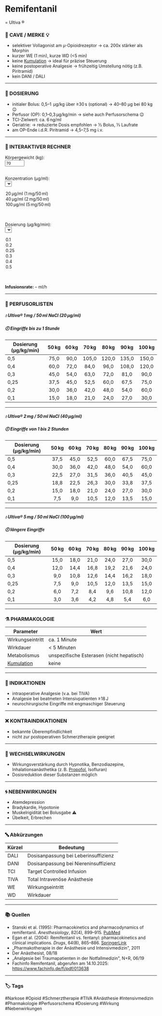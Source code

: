 # Remifentanil 
= Ultiva ®

### 🚨 CAVE / MERKE 💡
- selektiver Vollagonist am µ-Opioidrezeptor
	→ ca. 200x stärker als Morphin
- kurzer WE (1 min), kurze WD (<5 min)
- keine [Kumulation](Kumulation.md) 
	→ ideal für präzise Steuerung
- keine postoperative Analgesie 
	→ frühzeitig Umstellung nötig (z.B. Piritramid)
- kein DANI / DALI    

---

### 💊 DOSIERUNG
- initialer Bolus: 0,5–1  μg/kg über ≥30 s (optional)
	→ 40–80 μg bei 80 kg 😉
- Perfusor (OP): 0,1–0,3 μg/kg/min
	→ siehe auch Perfusorschema 😉
- TCI-Zielwert: ca. 6 ng/ml 
- Geriatrie: 
	→ reduzierte Dosis empfohlen 
	→ ½ Bolus, ⅓ Laufrate
- am OP-Ende i.d.R. Piritramid
	→ 4,5–7,5 mg i.v.

---

<h3>📌 INTERAKTIVER RECHNER</h3>

<label for="kg">Körpergewicht (kg):</label><br>
<input type="number" id="kg" value="70" min="30" max="150" step="1"><br><br>

<label for="konz">Konzentration (μg/ml):</label><br>
<select id="konz">
  <option value="20">20 μg/ml (1 mg/50 ml)</option>
  <option value="40" selected>40 μg/ml (2 mg/50 ml)</option>
  <option value="100">100 μg/ml (5 mg/50 ml)</option>
</select><br><br>

<label for="dosis">Dosierung (μg/kg/min):</label><br>
<select id="dosis">
  <option value="0.1">0.1</option>
  <option value="0.2">0.2</option>
  <option value="0.25" selected>0.25</option>
  <option value="0.3">0.3</option>
  <option value="0.4">0.4</option>
  <option value="0.5">0.5</option>
</select><br><br>

<p><strong>Infusionsrate:</strong> <span id="output">–</span> ml/h</p>

<script>
function calculate() {
  const kg = parseFloat(document.getElementById("kg").value);
  const konz = parseFloat(document.getElementById("konz").value);
  const dosis = parseFloat(document.getElementById("dosis").value);
  const mlh = (kg * dosis / konz * 60).toFixed(1);
  document.getElementById("output").textContent = isNaN(mlh) ? "–" : mlh;
}
document.querySelectorAll("input, select").forEach(el => el.addEventListener("input", calculate));
calculate();
</script>

---

### 📌 PERFUSORLISTEN

##### 💧 Ultiva® 1 mg / 50 ml NaCl (20 μg/ml) 
##### 🕖 Eingriffe bis zu 1 Stunde  

| Dosierung (μg/kg/min) | 50 kg | 60 kg | 70 kg | 80 kg | 90 kg | 100 kg |
|------------------------|:-----:|:-----:|:-----:|:-----:|:-----:|:------:|
| 0,5                   | 75,0  | 90,0  | 105,0 | 120,0 | 135,0 | 150,0  |
| 0,4                   | 60,0  | 72,0  | 84,0  | 96,0  | 108,0 | 120,0  |
| 0,3                   | 45,0  | 54,0  | 63,0  | 72,0  | 81,0  | 90,0   |
| 0,25                  | 37,5  | 45,0  | 52,5  | 60,0  | 67,5  | 75,0   |
| 0,2                   | 30,0  | 36,0  | 42,0  | 48,0  | 54,0  | 60,0   |
| 0,1                   | 15,0  | 18,0  | 21,0  | 24,0  | 27,0  | 30,0   |

---

##### 💧 Ultiva® 2 mg / 50 ml NaCl (40 μg/ml)
##### 🕖 Eingriffe von 1 bis 2 Stunden  

| Dosierung (μg/kg/min) | 50 kg | 60 kg | 70 kg | 80 kg | 90 kg | 100 kg |
|------------------------|:-----:|:-----:|:-----:|:-----:|:-----:|:------:|
| 0,5                   | 37,5  | 45,0  | 52,5  | 60,0  | 67,5  | 75,0   |
| 0,4                   | 30,0  | 36,0  | 42,0  | 48,0  | 54,0  | 60,0   |
| 0,3                   | 22,5  | 27,0  | 31,5  | 36,0  | 40,5  | 45,0   |
| 0,25                  | 18,8  | 22,5  | 26,3  | 30,0  | 33,8  | 37,5   |
| 0,2                   | 15,0  | 18,0  | 21,0  | 24,0  | 27,0  | 30,0   |
| 0,1                   | 7,5   | 9,0   | 10,5  | 12,0  | 13,5  | 15,0   |

---

##### 💧 Ultiva® 5 mg / 50 ml NaCl (100 μg/ml)
##### 🕖 längere Eingriffe    

| Dosierung (μg/kg/min) | 50 kg | 60 kg | 70 kg | 80 kg | 90 kg | 100 kg |
|------------------------|:-----:|:-----:|:-----:|:-----:|:-----:|:------:|
| 0,5                   | 15,0  | 18,0  | 21,0  | 24,0  | 27,0  | 30,0   |
| 0,4                   | 12,0  | 14,4  | 16,8  | 19,2  | 21,6  | 24,0   |
| 0,3                   | 9,0   | 10,8  | 12,6  | 14,4  | 16,2  | 18,0   |
| 0,25                  | 7,5   | 9,0   | 10,5  | 12,0  | 13,5  | 15,0   |
| 0,2                   | 6,0   | 7,2   | 8,4   | 9,6   | 10,8  | 12,0   |
| 0,1                   | 3,0   | 3,6   | 4,2   | 4,8   | 5,4   | 6,0    |

---

### ⚗️ PHARMAKOLOGIE

| Parameter                   | Wert                                      |
| --------------------------- | ----------------------------------------- |
| Wirkungseintritt            | ca. 1 Minute                              |
| Wirkdauer                   | < 5 Minuten                               |
| Metabolismus                | unspezifische Esterasen (nicht hepatisch) |
| [Kumulation](Kumulation.md) | keine                                     |

---

### 🚦 INDIKATIONEN
- intraoperative Analgesie (v.a. bei TIVA)  
- Analgesie bei beatmeten Intensivpatienten ≥18 J
- neurochirurgische Eingriffe mit engmaschiger Steuerung

---

### ❌ KONTRAINDIKATIONEN
- bekannte Überempfindlichkeit  
- nicht zur postoperativen Schmerztherapie geeignet

---

### 🔄 WECHSELWIRKUNGEN
- Wirkungsverstärkung durch Hypnotika, Benzodiazepine, Inhalationsanästhetika (z. B. [Propofol](Propofol.md), Isofluran)  
- Dosisreduktion dieser Substanzen möglich

---

### 🌀 NEBENWIRKUNGEN
- Atemdepression  
- Bradykardie, Hypotonie  
- Muskelrigidität bei Bolusgabe ⚠️
- Übelkeit, Erbrechen

---

### 🔤 Abkürzungen

| Kürzel | Bedeutung                             |
| ------ | ------------------------------------- |
| DALI   | Dosisanpassung bei Leberinsuffizienz  |
| DANI   | Dosisanpassung bei Niereninsuffizienz |
| TCI    | Target Controlled Infusion            |
| TIVA   | Total Intravenöse Anästhesie          |
| WE     | Wirkungseintritt                      |
| WD     | Wirkdauer                             |

---

### 📚 Quellen
- Stanski et al. (1995): Pharmacokinetics and pharmacodynamics of remifentanil. *Anesthesiology*, 82(4), 899–915. [PubMed](https://pubmed.ncbi.nlm.nih.gov/7703930/)  
- Egan et al. (2004): Remifentanil vs. fentanyl: pharmacokinetics and clinical implications. *Drugs*, 64(8), 865–886. [SpringerLink](https://link.springer.com/article/10.2165/00003495-200464080-00003)  
- „Pharmakotherapie in der Anästhesie und Intensivmedizin", 2011
- ﻿﻿Der Anästhesist, 08/18
- ﻿﻿„Analgesie bei Traumapatienten in der Notfallmedizin", N+R, 06/19
- Fachinfo Remifentanil, abgerufen am 14.10.2025: https://www.fachinfo.de/fi/pdf/013638

---
### 🏷️ Tags
#Narkose  #Opioid  #Schmerztherapie  #TIVA #Anästhesie  #Intensivmedizin  #Pharmakologie #Perfusorschema  #Dosierung  #Wirkung  #Nebenwirkungen  